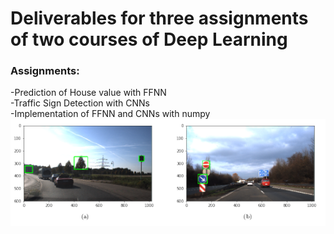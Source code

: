 # Deliverables for three assignments of two courses of Deep Learning

### Assignments:  
-Prediction of House value with FFNN  
-Traffic Sign Detection with CNNs  
-Implementation of FFNN and CNNs with numpy  
![](assets/traffic_detection.png)
